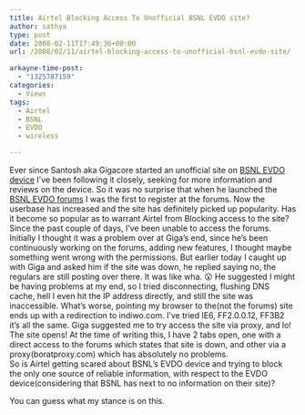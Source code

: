 ```yaml
---
title: Airtel Blocking Access To Unofficial BSNL EVDO site?
author: sathya
type: post
date: 2008-02-11T17:49:36+00:00
url: /2008/02/11/airtel-blocking-access-to-unofficial-bsnl-evdo-site/

arkayne-time-post:
  - "1325787159"
categories:
  - Views
tags:
  - Airtel
  - BSNL
  - EVDO
  - wireless

---
```

Ever since Santosh aka Gigacore started an unofficial site on [BSNL EVDO device][1] I&#8217;ve been following it closely, seeking for more information and reviews on the device. So it was no surprise that when he launched the [BSNL EVDO forums][2] I was the first to register at the forums. Now the userbase has increased and the site has definitely picked up popularity. Has it become so popular as to warrant Airtel from Blocking access to the site?  
Since the past couple of days, I&#8217;ve been unable to access the forums. Initially I thought it was a problem over at Giga&#8217;s end, since he&#8217;s been continuously working on the forums, adding new features, I thought maybe something went wrong with the permissions. But earlier today I caught up with Giga and asked him if the site was down, he replied saying no, the regulars are still posting over there. It was like wha. 😮 He suggested I might be having problems at my end, so I tried disconnecting, flushing DNS cache, hell I even hit the IP address directly, and still the site was inaccessible. What&#8217;s worse, pointing my browser to the(not the forums) site ends up with a redirection to indiwo.com. I&#8217;ve tried IE6, FF2.0.0.12, FF3B2 it&#8217;s all the same. Giga suggested me to try access the site via proxy, and lo! The site opens! At the time of writing this, I have 2 tabs open, one with a direct access to the forums which states that site is down, and other via a proxy(boratproxy.com) which has absolutely no problems.  
So is Airtel getting scared about BSNL&#8217;s EVDO device and trying to block the only one source of reliable information, with respect to the EVDO device(considering that BSNL has next to no information on their site)?

You can guess what my stance is on this.

 [1]: http://bsnlevdo.themebin.com/
 [2]: http://bsnlevdo.themebin.com/forum/
